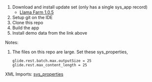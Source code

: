 1. Download and install update set (only has a single sys_app record)
    - [Llama Farm 1.0.5](https://servicenow.sharepoint.com/:f:/r/sites/platformfitness/Shared%20Documents/K24%20Demo/Llama%20Farm%201.0.5?csf=1&web=1&e=zi7Dvm)
2. Setup git on the IDE
3. Clone this repo
4. Build the app
5. Install demo data from the link above 

Notes:

1. The files on this repo are large. Set these sys_properties,
    ```
    glide.rest.batch.max.outputSize = 25
    glide.rest.max_content_length = 25
    ```
XML Imports: [sys_properties](https://servicenow.sharepoint.com/:u:/r/sites/platformfitness/Shared%20Documents/K24%20Demo/Import%20These%20Records/sys_properties.xml?csf=1&web=1&e=6nCxhB)
